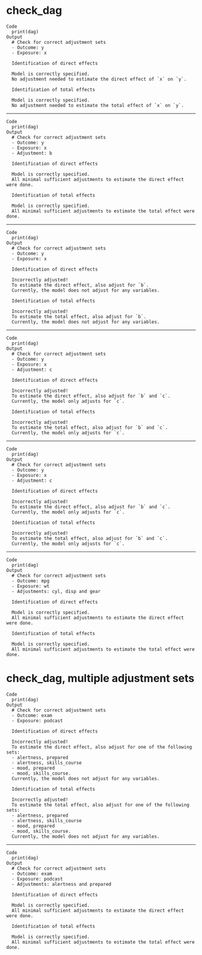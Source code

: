 # check_dag

    Code
      print(dag)
    Output
      # Check for correct adjustment sets
      - Outcome: y
      - Exposure: x
      
      Identification of direct effects
      
      Model is correctly specified.
      No adjustment needed to estimate the direct effect of `x` on `y`.
      
      Identification of total effects
      
      Model is correctly specified.
      No adjustment needed to estimate the total effect of `x` on `y`.
      

---

    Code
      print(dag)
    Output
      # Check for correct adjustment sets
      - Outcome: y
      - Exposure: x
      - Adjustment: b
      
      Identification of direct effects
      
      Model is correctly specified.
      All minimal sufficient adjustments to estimate the direct effect were done.
      
      Identification of total effects
      
      Model is correctly specified.
      All minimal sufficient adjustments to estimate the total effect were done.
      

---

    Code
      print(dag)
    Output
      # Check for correct adjustment sets
      - Outcome: y
      - Exposure: x
      
      Identification of direct effects
      
      Incorrectly adjusted!
      To estimate the direct effect, also adjust for `b`.
      Currently, the model does not adjust for any variables.
      
      Identification of total effects
      
      Incorrectly adjusted!
      To estimate the total effect, also adjust for `b`.
      Currently, the model does not adjust for any variables.
      

---

    Code
      print(dag)
    Output
      # Check for correct adjustment sets
      - Outcome: y
      - Exposure: x
      - Adjustment: c
      
      Identification of direct effects
      
      Incorrectly adjusted!
      To estimate the direct effect, also adjust for `b` and `c`.
      Currently, the model only adjusts for `c`.
      
      Identification of total effects
      
      Incorrectly adjusted!
      To estimate the total effect, also adjust for `b` and `c`.
      Currently, the model only adjusts for `c`.
      

---

    Code
      print(dag)
    Output
      # Check for correct adjustment sets
      - Outcome: y
      - Exposure: x
      - Adjustment: c
      
      Identification of direct effects
      
      Incorrectly adjusted!
      To estimate the direct effect, also adjust for `b` and `c`.
      Currently, the model only adjusts for `c`.
      
      Identification of total effects
      
      Incorrectly adjusted!
      To estimate the total effect, also adjust for `b` and `c`.
      Currently, the model only adjusts for `c`.
      

---

    Code
      print(dag)
    Output
      # Check for correct adjustment sets
      - Outcome: mpg
      - Exposure: wt
      - Adjustments: cyl, disp and gear
      
      Identification of direct effects
      
      Model is correctly specified.
      All minimal sufficient adjustments to estimate the direct effect were done.
      
      Identification of total effects
      
      Model is correctly specified.
      All minimal sufficient adjustments to estimate the total effect were done.
      

# check_dag, multiple adjustment sets

    Code
      print(dag)
    Output
      # Check for correct adjustment sets
      - Outcome: exam
      - Exposure: podcast
      
      Identification of direct effects
      
      Incorrectly adjusted!
      To estimate the direct effect, also adjust for one of the following sets:
      - alertness, prepared
      - alertness, skills_course
      - mood, prepared
      - mood, skills_course.
      Currently, the model does not adjust for any variables.
      
      Identification of total effects
      
      Incorrectly adjusted!
      To estimate the total effect, also adjust for one of the following sets:
      - alertness, prepared
      - alertness, skills_course
      - mood, prepared
      - mood, skills_course.
      Currently, the model does not adjust for any variables.
      

---

    Code
      print(dag)
    Output
      # Check for correct adjustment sets
      - Outcome: exam
      - Exposure: podcast
      - Adjustments: alertness and prepared
      
      Identification of direct effects
      
      Model is correctly specified.
      All minimal sufficient adjustments to estimate the direct effect were done.
      
      Identification of total effects
      
      Model is correctly specified.
      All minimal sufficient adjustments to estimate the total effect were done.
      


